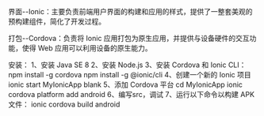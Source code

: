 界面--Ionic：主要负责前端用户界面的构建和应用的样式，提供了一整套美观的预构建组件，简化了开发过程。

打包--Cordova：负责将 Ionic 应用打包为原生应用，并提供与设备硬件的交互功能，使得 Web 应用可以利用设备的原生能力。

安装：
    1、安装 Java SE 8
    2、安装 Node.js
    3、安装 Cordova 和 Ionic CLI：
       npm install -g cordova
       npm install -g @ionic/cli
    4、创建一个新的 Ionic 项目
       ionic start MyIonicApp blank
    5、添加 Cordova 平台
       cd MyIonicApp
       ionic cordova platform add android
    6、编写src，调试
    7、运行以下命令以构建 APK 文件：
       ionic cordova build android
        
